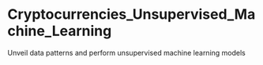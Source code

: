 # Cryptocurrencies_Unsupervised_Machine_Learning
Unveil data patterns and perform unsupervised machine learning models
